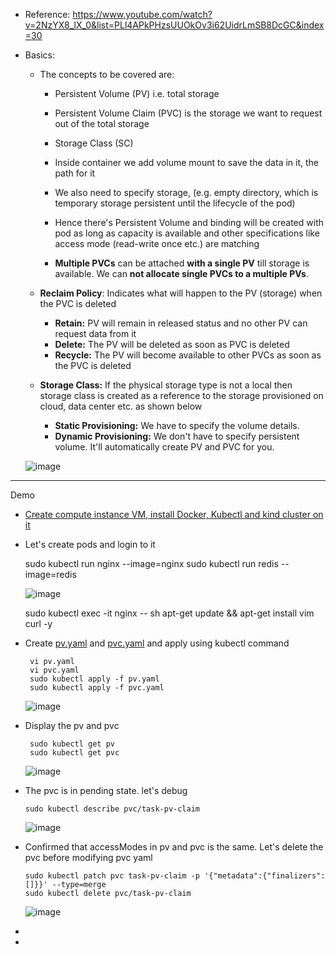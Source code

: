 - Reference: https://www.youtube.com/watch?v=2NzYX8_lX_0&list=PLl4APkPHzsUUOkOv3i62UidrLmSB8DcGC&index=30

- Basics:
  - The concepts to be covered are:
    - Persistent Volume (PV) i.e. total storage

    - Persistent Volume Claim (PVC) is the storage we want to request out of the total storage
   
    - Storage Class (SC) 
   
    - Inside container we add volume mount to save the data in it, the path for it
   
    - We also need to specify storage, (e.g. empty directory, which is temporary storage persistent until the lifecycle of the pod)
   
    - Hence there's Persistent Volume and binding will be created with pod as long as capacity is available and other specifications like access mode (read-write once etc.) are matching

    - **Multiple PVCs** can be attached **with a single PV** till storage is available. We can **not allocate single PVCs to a multiple PVs**. 

   - **Reclaim Policy**: Indicates what will happen to the PV (storage) when the PVC is deleted
      - **Retain:** PV will remain in released status and no other PV can request data from it
      - **Delete:** The PV will be deleted as soon as PVC is deleted
      - **Recycle:** The PV will become available to other PVCs as soon as the PVC is deleted

   - **Storage Class:** If the physical storage type is not a local then storage class is created as a reference to the storage provisioned on cloud, data center etc. as shown below
     - **Static Provisioning:** We have to specify the volume details.
     - **Dynamic Provisioning:** We don't have to specify persistent volume. It'll automatically create PV and PVC for you.
     

    ![image](https://github.com/user-attachments/assets/4611a1e4-995f-481d-8471-65bf2d8df564)


-----------------------------------------------------------
Demo
- [Create compute instance VM, install Docker, Kubectl and kind cluster on it](https://github.com/Ajit1279/GCP_Learning/blob/main/Docker_K8S/K8S/KindClusters.md)

- Let's create pods and login to it

    sudo kubectl run nginx --image=nginx
    sudo kubectl run redis --image=redis

  ![image](https://github.com/user-attachments/assets/e0cf2ad3-34d3-4718-8af3-119141a8f7fb)

    
    sudo kubectl exec -it nginx -- sh
    apt-get update && apt-get install vim curl -y

- Create [pv.yaml](https://github.com/Ajit1279/GCP_Learning/blob/main/Docker_K8S/K8S/concepts/pv.yaml) and [pvc.yaml](https://github.com/Ajit1279/GCP_Learning/blob/main/Docker_K8S/K8S/concepts/pvc.yaml) and apply using kubectl command

       vi pv.yaml
       vi pvc.yaml
       sudo kubectl apply -f pv.yaml
       sudo kubectl apply -f pvc.yaml

    ![image](https://github.com/user-attachments/assets/df1b1a65-c1ec-4b15-bc44-fbcda35de7d4)

- Display the pv and pvc

       sudo kubectl get pv
       sudo kubectl get pvc

     ![image](https://github.com/user-attachments/assets/b93035b0-504a-4ed2-b8c7-293b16d9a6ab)

- The pvc is in pending state. let's debug

      sudo kubectl describe pvc/task-pv-claim

    ![image](https://github.com/user-attachments/assets/2b0974e1-1331-427c-9d38-b05f510ec80c)

- Confirmed that accessModes in pv and pvc is the same. Let's delete the pvc before modifying pvc yaml

      sudo kubectl patch pvc task-pv-claim -p '{"metadata":{"finalizers": []}}' --type=merge
      sudo kubectl delete pvc/task-pv-claim

    ![image](https://github.com/user-attachments/assets/49bb2b07-4659-454a-ad20-a220b3b152de)
  
-  
-    

